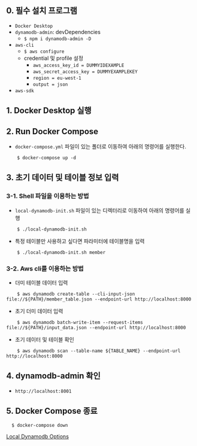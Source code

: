 ## 0. 필수 설치 프로그램
- `Docker Desktop`
- `dynamodb-admin`: devDependencies
  + `$ npm i dynamodb-admin -D`
- `aws-cli`
  + `$ aws configure`
  + credential 및 profile 설정
    - `aws_access_key_id = DUMMYIDEXAMPLE`
    - `aws_secret_access_key = DUMMYEXAMPLEKEY`
    - `region = eu-west-1`
    - `output = json`
- `aws-sdk`

## 1. Docker Desktop 실행

## 2. Run Docker Compose
- `docker-compose.yml` 파일이 있는 폴더로 이동하여 아래의 명령어를 실행한다.
```shell
    $ docker-compose up -d
```

## 3. 초기 데이터 및 테이블 정보 입력
### 3-1. Shell 파일을 이용하는 방법
- `local-dynamodb-init.sh` 파일이 있는 디렉터리로 이동하여 아래의 명령어를 실행
```shell
    $ ./local-dynamodb-init.sh
```
- 특정 테이블만 사용하고 싶다면 파라미터에 테이블명을 입력
```shell
    $ ./local-dynamodb-init.sh member
```

### 3-2. Aws cli를 이용하는 방법 
- 더미 테이블 데이터 입력 
```shell
    $ aws dynamodb create-table --cli-input-json file://${PATH}/member_table.json --endpoint-url http://localhost:8000
```

- 초기 더미 데이터 입력
```shell
    $ aws dynamodb batch-write-item --request-items file://${PATH}/input_data.json --endpoint-url http://localhost:8000
```

- 초기 데이터 및 테이블 확인
```shell
    $ aws dynamodb scan --table-name ${TABLE_NAME} --endpoint-url http://localhost:8000
```

## 4. dynamodb-admin 확인
- `http://localhost:8001`

## 5. Docker Compose 종료
```shell
  $ docker-compose down
```


[Local Dynamodb Options](https://docs.aws.amazon.com/ko_kr/amazondynamodb/latest/developerguide/DynamoDBLocal.UsageNotes.html)